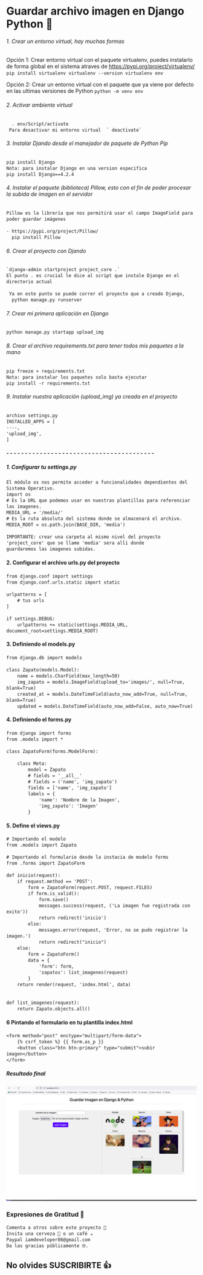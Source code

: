 # Guardar archivo imagen en Django Python 🐍

###### 1. Crear un entorno virtual, hay muchas formas

Opción 1: Crear entorno virtual con el paquete virtualenv, puedes instalarlo de forma global en el sistema atraves de https://pypi.org/project/virtualenv/
`	  
		  pip install virtualenv
		  virtualenv --version
		  virtualenv env
		 `

Opción 2: Crear un entorno virtual con el paquete que ya viene por defecto en las ultimas versiones de Python
`python -m venv env`

###### 2. Activar ambiente virtual

      . env/Script/activate
     Para desactivar mi entorno virtual  ` deactivate`

###### 3. Instalar Djando desde el manejador de paquete de Python Pip

    pip install Django
    Nota: para instalar Django en una version especifica
    pip install Django==4.2.4

###### 4. Instalar el paquete (biblioteca) Pillow, esto con el fin de poder procesar la subida de imagen en el servidor

    Pillow es la librería que nos permitirá usar el campo ImageField para poder guardar imágenes

    - https://pypi.org/project/Pillow/
      pip install Pillow

###### 6. Crear el proyecto con Djando

    `django-admin startproject project_core .`
    El punto . es crucial le dice al script que instale Django en el directorio actual

     Ya en este punto se puede correr el proyecto que a creado Django,
      python manage.py runserver

###### 7. Crear mi primera aplicación en Django

    python manage.py startapp upload_img

###### 8. Crear el archivo requirements.txt para tener todos mis paquetes a la mano

    pip freeze > requirements.txt
    Nota: para instalar los paquetes solo basta ejecutar
    pip install -r requirements.txt

###### 9. Instalar nuestra aplicación (upload_img) ya creada en el proyecto

    archivo settings.py
    INSTALLED_APPS = [
    ----,
    'upload_img',
    ]

#### - - - - - - - - - - - - - - - - - - - - - - - - - - - - - - - - - - - - - - - -

##### 1. Configurar tu settings.py

    El módulo os nos permite acceder a funcionalidades dependientes del Sistema Operativo.
    import os
    # Es la URL que podemos usar en nuestras plantillas para referenciar las imagenes.
    MEDIA_URL = '/media/'
    # Es la ruta absoluta del sistema donde se almacenará el archivo.
    MEDIA_ROOT = os.path.join(BASE_DIR, 'media')

    IMPORTANTE: crear una carpeta al mismo nivel del proyecto 'project_core' que se llame 'media' sera alli donde
    guardaremos las imagenes subidas.

#### 2. Configurar el archivo urls.py del proyecto

    from django.conf import settings
    from django.conf.urls.static import static

    urlpatterns = [
    	# tus urls
    ]

    if settings.DEBUG:
    	urlpatterns += static(settings.MEDIA_URL, document_root=settings.MEDIA_ROOT)

#### 3. Definiendo el models.py

    from django.db import models

    class Zapato(models.Model):
        name = models.CharField(max_length=50)
        img_zapato = models.ImageField(upload_to='images/', null=True, blank=True)
        created_at = models.DateTimeField(auto_now_add=True, null=True, blank=True)
        updated = models.DateTimeField(auto_now_add=False, auto_now=True)

#### 4. Definiendo el forms.py

    from django import forms
    from .models import *

    class ZapatoForm(forms.ModelForm):

        class Meta:
            model = Zapato
            # fields = '__all__'
            # fields = ('name', 'img_zapato')
            fields = ['name', 'img_zapato']
            labels = {
                'name': 'Nombre de la Imagen',
                'img_zapato': 'Imagen'
            }

#### 5. Define el views.py

    # Importando el modelo
    from .models import Zapato

    # Importando el formulario desde la instacia de modelo forms
    from .forms import ZapatoForm

    def inicio(request):
        if request.method == 'POST':
            form = ZapatoForm(request.POST, request.FILES)
            if form.is_valid():
                form.save()
                messages.success(request, ('La imagen fue registrada con exito'))
                return redirect('inicio')
            else:
                messages.error(request, 'Error, no se pudo registrar la imagen.')
                return redirect("inicio")
        else:
            form = ZapatoForm()
            data = {
                'form': form,
                'zapatos': list_imagenes(request)
            }
        return render(request, 'index.html', data)


    def list_imagenes(request):
        return Zapato.objects.all()

#### 6 Pintando el formulario en tu plantilla index.html

    <form method="post" enctype="multipart/form-data">
        {% csrf_token %} {{ form.as_p }}
        <button class="btn btn-primary" type="submit">subir imagen</button>
    </form>

##### Resultado final

![](https://raw.githubusercontent.com/urian121/imagenes-proyectos-github/master/guardar-imagen-en-django-python-urian-viera.png)

### Expresiones de Gratitud 🎁

    Comenta a otros sobre este proyecto 📢
    Invita una cerveza 🍺 o un café ☕
    Paypal iamdeveloper86@gmail.com
    Da las gracias públicamente 🤓.

## No olvides SUSCRIBIRTE 👍
